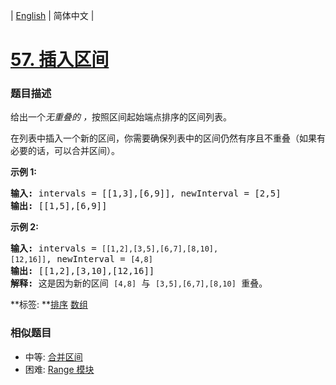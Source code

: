 | [English](README_EN.md) | 简体中文 |

# [57. 插入区间](https://leetcode-cn.com/problems/insert-interval)
 ### 题目描述
<p>给出一个<em>无重叠的 ，</em>按照区间起始端点排序的区间列表。</p>

<p>在列表中插入一个新的区间，你需要确保列表中的区间仍然有序且不重叠（如果有必要的话，可以合并区间）。</p>

<p><strong>示例&nbsp;1:</strong></p>

<pre><strong>输入:</strong> intervals = [[1,3],[6,9]], newInterval = [2,5]
<strong>输出:</strong> [[1,5],[6,9]]
</pre>

<p><strong>示例&nbsp;2:</strong></p>

<pre><strong>输入:</strong> intervals = <code>[[1,2],[3,5],[6,7],[8,10],[12,16]]</code>, newInterval = <code>[4,8]</code>
<strong>输出:</strong> [[1,2],[3,10],[12,16]]
<strong>解释:</strong> 这是因为新的区间 <code>[4,8]</code> 与 <code>[3,5],[6,7],[8,10]</code>&nbsp;重叠。
</pre>

**标签:	**[排序](https://leetcode-cn.com/tag/sort) [数组](https://leetcode-cn.com/tag/array) 
 ### 相似题目
- 中等:	[合并区间](https://leetcode-cn.com/problems/merge-intervals) 
- 困难:	[Range 模块](https://leetcode-cn.com/problems/range-module) 
